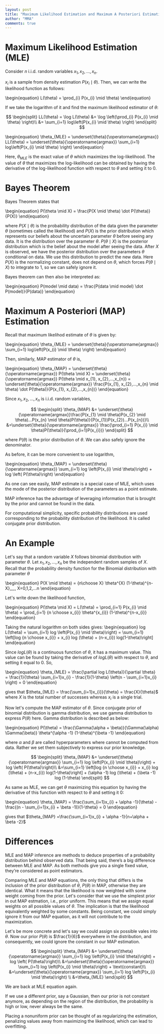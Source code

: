 ```yaml
---
layout: post
title: "Maximum Likelihood Estimation and Maximum A Posteriori Estimation"
author: "MMA"
comments: true
---
```


# Maximum Likelihood Estimation (MLE)

Consider $n$ i.i.d. random variables $x_{1}, x_{2}, ..., x_{n}$.

$x_{i}$ is a sample from density estimation $P(x_{i} \mid \theta)$. Then, we can write the likelihood function as follows:

\begin{equation}
L(\theta) = \prod_{i} P(x_{i} \mid \theta)
\end{equation}

If we take the logarithm of it and find the maximum likelihood estimator of $\theta$:

$$
\begin{split}
LL(\theta) = \log L(\theta) &= \log \left(\prod_{i} P(x_{i} \mid \theta) \right)\\
&= \sum_{i=1} log\left(P(x_{i} \mid \theta) \right)
\end{split}
$$

\begin{equation}
\theta_{MLE} = \underset{\theta}{\operatorname{argmax}} LL(\theta) = \underset{\theta}{\operatorname{argmax}} \sum_{i=1} log\left(P(x_{i} \mid \theta) \right)
\end{equation}

Here, $\theta_{MLE}$ is the exact value of $\theta$ which maximizes the log-likelihood. The value of $\theta$ that maximizes the log-likelihood can be obtained by having the derivative of the log-likelihood function with respect to $\theta$ and setting it to 0. 

# Bayes Theorem

Bayes Theorem states that

\begin{equation}
P(\theta \mid X) = \frac{P(X \mid \theta) \dot P(\theta)}{P(X)}
\end{equation}

where $P(X \mid \theta)$ is the probability distribution of the data given the parameter $\theta$ (sometimes called the likelihood) and $P(X)$ is the prior distribution which represents our beliefs about the uncertain parameter $\theta$ before seeing any data. It is the distribution over the parameter $\theta$. $P(\theta \mid X)$ is the posterior distribution which is the belief about the model after seeing the data. After $X$ is observed, we have the posterior distribution over the parameters $\theta$ conditional on data. We use this distribution to predict the new data. Here $P(X)$ is the normalizing constant, does not depend on $\theta$, which forces $P(\theta \mid X)$ to integrate to 1, so we can safely ignore it. 

Bayes theorem can then also be interpreted as:

\begin{equation}
P(model \mid data) = \frac{P(data \mid model) \dot P(model)}{P(data)}
\end{equation}

# Maximum A Posteriori (MAP) Estimation

Recall that maximum likelihod estimate of $\theta$ is given by:

\begin{equation}
\theta_{MLE} = \underset{\theta}{\operatorname{argmax}} \sum_{i=1} log\left(P(x_{i} \mid \theta) \right)
\end{equation}

Then, similarly, MAP estimator of $\theta$  is,

\begin{equation}
\theta_{MAP} = \underset{\theta}{\operatorname{argmax}} P(\theta \mid X) = \underset{\theta}{\operatorname{argmax}} P(\theta \mid x_{1}, x_{2},...,x_{n}) = \underset{\theta}{\operatorname{argmax}} \frac{P(x_{1}, x_{2},...,x_{n} \mid \theta) \dot P(\theta)}{P(x_{1}, x_{2},...,x_{n})}
\end{equation}

Since $x_{1}, x_{2},...,x_{n}$ is i.i.d. random variables,

$$
\begin{split}
\theta_{MAP} &= \underset{\theta}{\operatorname{argmax}}\frac{P(x_{1} \mid \theta)P(x_{2} \mid \theta)...P(x_{n} \mid \theta)P(\theta)}{P(x_{1})P(x_{2})...P(x_{n})}\\
&=\underset{\theta}{\operatorname{argmax}} \frac{\prod_{i=1} P(x_{i} \mid \theta)P(\theta)}{\prod_{i=1}P(x_{i})}
\end{split}
$$

where $P(\theta)$ is the prior distribution of $\theta$. We can also safely ignore the denominator.

As before, it can be more convenient to use logarithm,

\begin{equation}
\theta_{MAP} = \underset{\theta}{\operatorname{argmax}} \sum_{i=1} log \left(P(x_{i} \mid \theta)\right) + log \left( P(\theta)\right)
\end{equation}

As one can see easily, MAP estimate is a special case of MLE, which uses the mode of the posterior distribution of the parameters as a point estimate.

MAP inference has the advantage of leveraging information that is brought by the prior and cannot be found in the data.

For computational simplicity, specific probability distributions are used corresponding to the probability distribution of the likelihood. It is called conjugate prior distribution. 

# An Example
Let's say that a random variable $X$ follows binomial distribution with parameter $\theta$. Let $x_{1}, x_{2},...,x_{n}$ be the independent random samples of $X$. Recall that the probability density function for the Binomial distribution with parameter $\theta$

\begin{equation}
P(X \mid \theta) = {n\choose X} \theta^{X} (1-\theta)^{n-X},\,\,\,\, X=0,1,2,...n
\end{equation}

Let's write down the likelihood function,

\begin{equation}
P(\theta \mid X) = L(\theta) = \prod_{i=1} P(x_{i} \mid \theta) = \prod_{i=1} {n \choose x_{i}} \theta^{x_{i}} (1-\theta)^{n-x_{i}}
\end{equation}

Taking the natural logarithm on both sides gives:
\begin{equation}
log L(\theta) =  \sum_{i=1} log \left(P(x_{i} \mid \theta)\right) = \sum_{i=1} \left[log {n \choose x_{i}} + x_{i} log (\theta) + (n-x_{i}) log(1-\theta)\right]
\end{equation}

Since $log L(\theta)$ is a continuous function of $\theta$, it has a maximum value. This value can be found by
taking the derivative of $log L(\theta)$ with respect to $\theta$, and setting it equal to 0. So,

\begin{equation}
\theta_{MLE} = \frac{\partial log L(\theta)}{\partial \theta} = \frac{1}{\theta} \sum_{i=1}x_{i} - \frac{1}{1-\theta} \left(n - \sum_{i=1}x_{i}  \right) = 0
\end{equation}

gives that $\theta_{MLE} = \frac{\sum_{i=1}x_{i}}{\theta} = \frac{X}{\theta}$ where $X$ is the total number of successes whereas $x_{i}$ is a single trial.

Now let's compute the MAP estimator of $\theta$. Since conjugate prior of binomial distribution is gamma distribution, we use gamma distribution to express $P(\theta)$ here. Gamma distribution is described as below:

\begin{equation}
P(\theta) = \frac{\Gamma(\alpha + \beta)}{\Gamma(\alpha) \Gamma(\beta)} \theta^{\alpha -1} (1-\theta)^{\beta -1}
\end{equation}

where $\alpha$ and $\beta$ are called hyperparameters where cannot be computed from data. Rather we set them subjectively to express our prior knowledge.

$$
\begin{split}
\theta_{MAP} &= \underset{\theta}{\operatorname{argmax}} \sum_{i=1} log \left(P(x_{i} \mid \theta)\right) + log \left( P(\theta)\right)\\
&=\sum_{i=1} \left[log {n \choose x_{i}} + x_{i} log (\theta) + (n-x_{i}) log(1-\theta)\right] + (\alpha -1) log (\theta) + (\beta -1) log (1-\theta)
\end{split}
$$

As same as MLE, we can get $\theta$ maximizing this equation by having the derivative of this function with respect to $\theta$ and setting it 0:

\begin{equation}
\theta_{MAP} = \frac{\sum_{i=1}x_{i} + \alpha -1}{\theta} - \frac{(n - \sum_{i=1}x_{i} + \beta -1)}{1-\theta} = 0
\end{equation}

gives that $\theta_{MAP} =\frac{\sum_{i=1}x_{i} + \alpha -1}{n+\alpha + \beta -2}$

# Differences

MLE and MAP inference are methods to deduce properties of a probability distribution behind observed data. That being said, there’s a big difference between MLE and MAP. As both methods give you a single fixed value, they’re considered as point estimators.

Comparing MLE and MAP equations, the only thing that differs is the inclusion of the prior distribution of $\theta$, $P(\theta)$ in MAP, otherwise they are identical. What it means that the likelihood is now weighted with some weight coming from the prior. Let's consider that we use the simplest prior in out MAP estmation, i.e., prior uniform. This means that we assign equal weights on all possible values of $\theta$. The implication is that the likelihood equivalently weighted by some constants. Being constant, we could simply ignore it from our MAP equation, as it will not contribute to the maximization.

Let's be more concrete and let's say we could assign six possible vales into $\theta$. Now our prior $P(\theta)$ is $\frac{1}{6}$ everywhere in the distribution, and consequently, we could ignore the constant in our MAP estimation.

$$
\begin{split}
\theta_{MAP} &= \underset{\theta}{\operatorname{argmax}} \sum_{i=1} log \left(P(x_{i} \mid \theta)\right) + log \left( P(\theta)\right)\\
&=\underset{\theta}{\operatorname{argmax}} \sum_{i=1} log \left(P(x_{i} \mid \theta)\right) + \text{constant}\\
&=\underset{\theta}{\operatorname{argmax}} \sum_{i=1} log \left(P(x_{i} \mid \theta)\right) \\
&=\theta_{MLE}
\end{split}
$$

We are back at MLE equation again.

If we use a different prior, say a Gaussian, then our prior is not constant anymore, as depending on the region of the distribution, the probability is high or low, never always be the same.

Placing a nonuniform prior can be thought of as regularizing the estimation, penalizing values away from maximizing the likelihood, which can lead to overfitting. 

